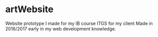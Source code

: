 # artWebsite
Website prototype I made for my IB course ITGS for my client
Made in 2016/2017 early in my web development knowledge.
